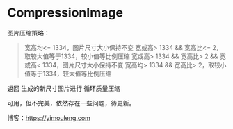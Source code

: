# CompressionImage

图片压缩策略：
> 宽高均<= 1334，图片尺寸大小保持不变
> 宽或高> 1334 && 宽高比<= 2，取较大值等于1334，较小值等比例压缩
> 宽或高> 1334 && 宽高比> 2 && 宽或高< 1334，图片尺寸大小保持不变
> 宽高均> 1334 && 宽高比> 2，取较小值等于1334，较大值等比例压缩

返回 生成的新尺寸图片进行 循环质量压缩

可用，但不完美，依然存在一些问题，待更新。

博客：https://yimouleng.com
